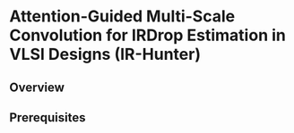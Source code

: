 # Attention-Guided Multi-Scale Convolution for IRDrop Estimation in VLSI Designs (IR-Hunter)
## Overview
## Prerequisites
